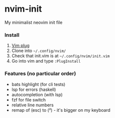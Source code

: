 # nvim-init
My minimalist neovim init file

### Install
1. [Vim plug](https://github.com/junegunn/vim-plug)
2. Clone into `~/.config/nvim/`
3. Check that init.vim is at `~/.config/nvim/init.vim`
4. Go into vim and type `:PlugInstall`

### Features (no particular order) 
- bats highlight (for cli tests)
- lsp for errors (haskell)
- autocompletion (with lsp)
- fzf for file switch
- relative line numbers
- remap of (esc) to (²) - it's bigger on my keyboard
